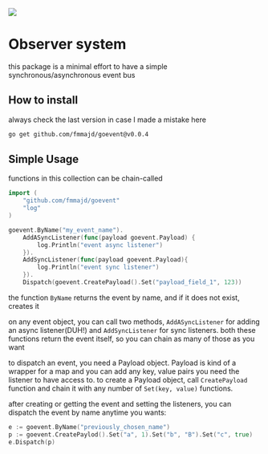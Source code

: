 [![](https://godoc.org/github.com/fmmajd/goevent?status.svg)](https://godoc.org/github.com/fmmajd/goevent)

# Observer system

this package is a minimal effort to have a simple synchronous/asynchronous event bus

## How to install
always check the last version in case I made a mistake here
```bash
go get github.com/fmmajd/goevent@v0.0.4
``` 

## Simple Usage
functions in this collection can be chain-called
```go
import (
    "github.com/fmmajd/goevent"
    "log"
)

goevent.ByName("my_event_name").
    AddASyncListener(func(payload goevent.Payload) {
        log.Println("event async listener")  
    }).
    AddSyncListener(func(payload goevent.Payload){
        log.Println("event sync listener")
    }).
    Dispatch(goevent.CreatePayload().Set("payload_field_1", 123))
```

the function `ByName` returns the event by name, and if it does not exist, creates it

on any event object, you can call two methods, `AddASyncListener` for adding an async listener(DUH!) and `AddSyncListener` for sync listeners.
both these functions return the event itself, so you can chain as many of those as you want

to dispatch an event, you need a Payload object. Payload is kind of a wrapper for a map and you can add any key, value pairs you need the listener to have access to.
to create a Payload object, call `CreatePayload` function and chain it with any number of `Set(key, value)` functions.

after creating or getting the event and setting the listeners, you can dispatch the event by name anytime you wants:
```go
e := goevent.ByName("previously_chosen_name")
p := goevent.CreatePaylod().Set("a", 1).Set("b", "B").Set("c", true)
e.Dispatch(p)
``` 


